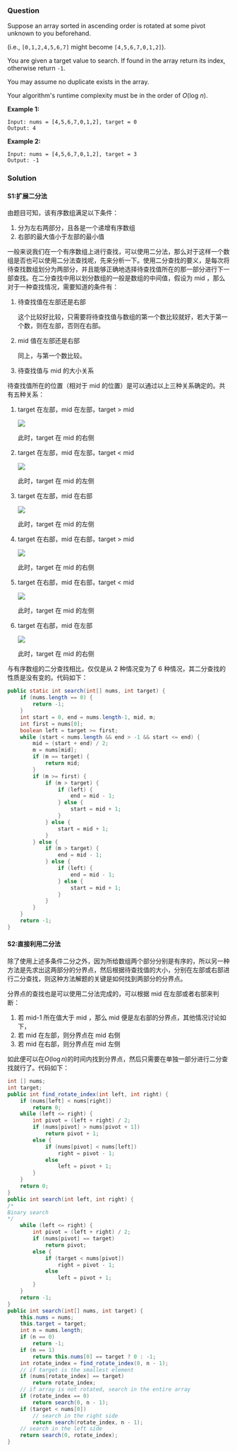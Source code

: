 ### Question

Suppose an array sorted in ascending order is rotated at some pivot unknown to you beforehand.

(i.e., `[0,1,2,4,5,6,7]` might become `[4,5,6,7,0,1,2]`).

You are given a target value to search. If found in the array return its index, otherwise return `-1`.

You may assume no duplicate exists in the array.

Your algorithm's runtime complexity must be in the order of *O*(log *n*).

**Example 1:**

```
Input: nums = [4,5,6,7,0,1,2], target = 0
Output: 4
```

**Example 2:**

```
Input: nums = [4,5,6,7,0,1,2], target = 3
Output: -1
```

### Solution

#### S1:扩展二分法

由题目可知，该有序数组满足以下条件：

1.  分为左右两部分，且各是一个递增有序数组
2.  右部的最大值小于左部的最小值

一般来说我们在一个有序数组上进行查找，可以使用二分法，那么对于这样一个数组是否也可以使用二分法查找呢，先来分析一下。使用二分查找的要义，是每次将待查找数组划分为两部分，并且能够正确地选择待查找值所在的那一部分进行下一部查找。在二分查找中用以划分数组的一般是数组的中间值，假设为 mid ，那么对于一种查找情况，需要知道的条件有：

1.  待查找值在左部还是右部

    这个比较好比较，只需要将待查找值与数组的第一个数比较就好，若大于第一个数，则在左部，否则在右部。

2.  mid 值在左部还是右部

    同上，与第一个数比较。

3.  待查找值与 mid 的大小关系

待查找值所在的位置（相对于 mid 的位置）是可以通过以上三种关系确定的。共有五种关系：

1.  target 在左部，mid 在左部，target > mid

    ![](./search_in_rotated_sorted_array_1.jpg)

    此时，target 在 mid 的右侧

2.  target 在左部，mid 在左部，target < mid

    ![](./search_in_rotated_sorted_array_2.jpg)

    此时，target 在 mid 的左侧

3.  target 在左部，mid 在右部

    ![](./search_in_rotated_sorted_array_3.jpg)

    此时，target 在 mid 的左侧

4.  target 在右部，mid 在右部，target > mid

    ![](./search_in_rotated_sorted_array_4.jpg)

    此时，target 在 mid 的右侧

5.  target 在右部，mid 在右部，target < mid

    ![](./search_in_rotated_sorted_array_5.jpg)

    此时，target 在 mid 的左侧

6.  target 在右部，mid 在左部

    ![](./search_in_rotated_sorted_array_6.jpg)

    此时，target 在 mid 的右侧

与有序数组的二分查找相比，仅仅是从 2 种情况变为了 6 种情况，其二分查找的性质是没有变的。代码如下：

```java
public static int search(int[] nums, int target) {
    if (nums.length == 0) {
        return -1;
    }
    int start = 0, end = nums.length-1, mid, m;
    int first = nums[0];
    boolean left = target >= first;
    while (start < nums.length && end > -1 && start <= end) {
        mid = (start + end) / 2;
        m = nums[mid];
        if (m == target) {
            return mid;
        }
        if (m >= first) {
            if (m > target) {
                if (left) {
                    end = mid - 1;
                } else {
                    start = mid + 1;
                }
            } else {
                start = mid + 1;
            }
        } else {
            if (m > target) {
                end = mid - 1;
            } else {
                if (left) {
                    end = mid - 1;
                } else {
                    start = mid + 1;
                }
            }
        }
    }
    return -1;
}
```

#### S2:直接利用二分法

除了使用上述多条件二分之外，因为所给数组两个部分分别是有序的，所以另一种方法是先求出这两部分的分界点，然后根据待查找值的大小，分别在左部或右部进行二分查找，则这种方法解题的关键是如何找到两部分的分界点。

分界点的查找也是可以使用二分法完成的，可以根据 mid 在左部或者右部来判断：

1.  若 mid-1 所在值大于 mid ，那么 mid 便是左右部的分界点，其他情况讨论如下，
2.  若 mid 在左部，则分界点在 mid 右侧
3.  若 mid 在右部，则分界点在 mid 左侧

如此便可以在$O(\log n)$的时间内找到分界点，然后只需要在单独一部分进行二分查找就行了。代码如下：

```java
int [] nums;
int target;
public int find_rotate_index(int left, int right) {
    if (nums[left] < nums[right])
        return 0;
    while (left <= right) {
        int pivot = (left + right) / 2;
        if (nums[pivot] > nums[pivot + 1])
            return pivot + 1;
        else {
            if (nums[pivot] < nums[left])
                right = pivot - 1;
            else
                left = pivot + 1;
        }
    }
    return 0;
}
public int search(int left, int right) {
/*
Binary search
*/
    while (left <= right) {
        int pivot = (left + right) / 2;
        if (nums[pivot] == target)
            return pivot;
        else {
            if (target < nums[pivot])
                right = pivot - 1;
            else
                left = pivot + 1;
        }
    }
    return -1;
}
public int search(int[] nums, int target) {
    this.nums = nums;
    this.target = target;
    int n = nums.length;
    if (n == 0)
        return -1;
    if (n == 1)
        return this.nums[0] == target ? 0 : -1;
    int rotate_index = find_rotate_index(0, n - 1);
    // if target is the smallest element
    if (nums[rotate_index] == target)
        return rotate_index;
    // if array is not rotated, search in the entire array
    if (rotate_index == 0)
        return search(0, n - 1);
    if (target < nums[0])
        // search in the right side
        return search(rotate_index, n - 1);
    // search in the left side
    return search(0, rotate_index);
}
```

